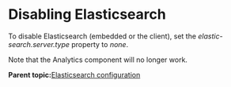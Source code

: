 # Disabling Elasticsearch

To disable Elasticsearch \(embedded or the client\), set the *elastic-search.server.type* property to *none*.

Note that the Analytics component will no longer work.

**Parent topic:**[Elasticsearch configuration](../topics/elasticsearch_configuration.md)

